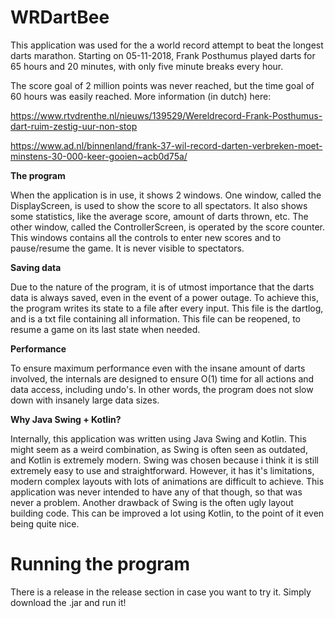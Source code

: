# WRDartBee
This application was used for the a world record attempt to beat the longest darts marathon. Starting on 05-11-2018, Frank Posthumus played darts for 65 hours and 20 minutes, with only five minute breaks every hour. 

The score goal of 2 million points was never reached, but the time goal of 60 hours was easily reached.
More information (in dutch) here:

https://www.rtvdrenthe.nl/nieuws/139529/Wereldrecord-Frank-Posthumus-dart-ruim-zestig-uur-non-stop

https://www.ad.nl/binnenland/frank-37-wil-record-darten-verbreken-moet-minstens-30-000-keer-gooien~acb0d75a/

**The program**

When the application is in use, it shows 2 windows. One window, called the DisplayScreen, is used to show the score to all spectators. It also shows some statistics, like the average score, amount of darts thrown, etc. The other window, called the ControllerScreen, is operated by the score counter. This windows contains all the controls to enter new scores and to pause/resume the game. It is never visible to spectators. 

**Saving data**

Due to the nature of the program, it is of utmost importance that the darts data is always saved, even in the event of a power outage. To achieve this, the program writes its state to a file after every input. This file is the dartlog, and is a txt file containing all information. This file can be reopened, to resume a game on its last state when needed. 

**Performance**

To ensure maximum performance even with the insane amount of darts involved, the internals are designed to ensure O(1) time for all actions and data access, including undo's. In other words, the program does not slow down with insanely large data sizes.

**Why Java Swing + Kotlin?**

Internally, this application was written using Java Swing and Kotlin. This might seem as a weird combination, as Swing is often seen as outdated, and Kotlin is extremely modern. Swing was chosen because i think it is still extremely easy to use and straightforward. However, it has it's limitations, modern complex layouts with lots of animations are difficult to achieve. This application was never intended to have any of that though, so that was never a problem. Another drawback of Swing is the often ugly layout building code. This can be improved a lot using Kotlin, to the point of it even being quite nice. 


# Running the program
There is a release in the release section in case you want to try it. Simply download the .jar and run it!
